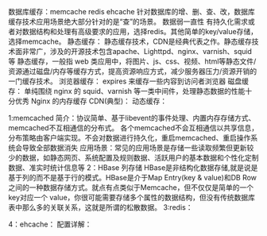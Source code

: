 数据库缓存：memcache redis ehcache
	针对数据库的增、删、查、改，数据库缓存技术应用场景绝大部分针对的是“查”的场景。
	数据弱一直性
	有持久化需求或者对数据结构和处理有高级要求的应用，选择redis。其他简单的key/value存储，选择memcache。
静态缓存：
	静态缓存技术，CDN是经典代表之作。静态缓存技术面非常广，涉及的开源技术包含apache、Lighttpd、nginx、varnish、squid等
	静态缓存，一般指 web 类应用中，将图片、js、css、视频、html等静态文件/资源通过磁盘/内存等缓存方式，提高资源响应方式，减少服务器压力/资源开销的一门缓存技术。
	浏览器缓存：
		expires 来缓存一些内容到访问者浏览器
	磁盘缓存：
		单纯围绕 nginx 的 squid、varnish 等一类中间件，处理静态数据的性能十分优秀
	Nginx 的内存缓存
	CDN(典型)：
动态缓存：
	


1:memcached
	简介：协议简单、基于libevent的事件处理、内置内存存储方式、memcached不互相通信的分布式。 各个memcached不会互相通信以共享信息，分布策略由客户端实现。不会对数据进行持久化，重启memcached、重启操作系统会导致全部数据消失
	应用场景：常见的应用场景是存储一些读取频繁但更新较少的数据，如静态网页、系统配置及规则数据、活跃用户的基本数据和个性化定制数据、准实时统计信息等
2：HBase
	列存储 
	HBase是非结构化数据存储,就是说是基于列的而不是基于行的模式。HBase是介于Map Entry(key & value)和DB Row之间的一种数据存储方式。就点有点类似于Memcache，但不仅仅是简单的一个key对应一个 value，你很可能需要存储多个属性的数据结构，但没有传统数据库表中那么多的关联关系，这就是所谓的松散数据。
3:redis：


4：ehcache：
	配置详解：
	<!-- 
                            磁盘存储:将缓存中暂时不使用的对象,转移到硬盘,类似于Windows系统的虚拟内存
          path:指定在硬盘上存储对象的路径
     -->
      <diskStore path="java.io.tmpdir" />
     <!-- 
        defaultCache:默认的缓存配置信息,如果不加特殊说明,则所有对象按照此配置项处理
        maxElementsInMemory:设置了缓存的上限,最多存储多少个记录对象
        eternal:代表对象是否永不过期
        timeToIdleSeconds:最大的发呆时间
        timeToLiveSeconds:最大的存活时间
        overflowToDisk:是否允许对象被写入到磁盘
     -->
      <defaultCache 
      	maxElementsInMemory="10000" 
      	eternal="false"
        timeToIdleSeconds="120" 
        timeToLiveSeconds="120" 
        overflowToDisk="true" /> 
      <!-- 
        cache:为指定名称的对象进行缓存的特殊配置
        name:指定对象的完整名
        diskPersistent： 是否在磁盘上持久化。指重启jvm后，数据是否有效。默认为false。 
        diskExpiryThreadIntervalSeconds： 对象检测线程运行时间间隔。标识对象状态的线程多长时间运行一次。
        diskSpoolBufferSizeMB： DiskStore使用的磁盘大小，默认值30MB。每个cache使用各自的DiskStore。
        memoryStoreEvictionPolicy： 如果内存中数据超过内存限制，向磁盘缓存时的策略。默认值LRU，可选FIFO、LFU。
       	１、FIFO ，first in first out (先进先出).
　　		２、LFU ， Less Frequently Used (最少使用).意思是一直以来最少被使用的。缓存的元素有一个hit 属性，hit 值最小的将会被清出缓存。
　　		３、LRU ，Least Recently Used(最近最少使用). (ehcache 默认值).缓存的元素有一个时间戳，当缓存容量满了，而又需要腾出地方来缓存新的元素的时候，那么现有缓存元素中时间戳离当前时间最远的元素将被清出缓存。
     -->
    <cache 
	    name="com.zbaccp.entity.Person" 
	    maxElementsInMemory="10000" 
	    eternal="false"
	    timeToIdleSeconds="300" 
	    timeToLiveSeconds="600" 
	    overflowToDisk="true"
	    diskPersistent="false" />
      
   